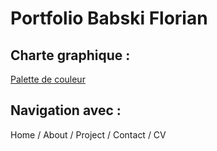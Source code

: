 # Portfolio Babski Florian
## Charte graphique :

[Palette de couleur](https://coolors.co/palette/22223b-4a4e69-9a8c98-c9ada7-f2e9e4) 

## Navigation avec :
Home / About / Project / Contact / CV